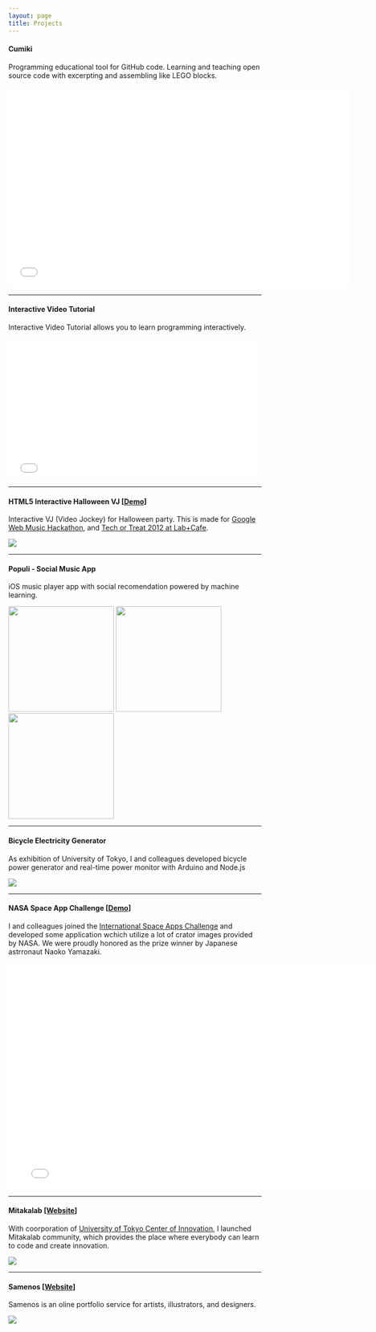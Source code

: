 ```yaml
---
layout: page
title: Projects
---
```


#### Cumiki

Programming educational tool for GitHub code.
Learning and teaching open source code with excerpting and assembling like LEGO blocks.

<div class="video-container">
<iframe src="//player.vimeo.com/video/80601209" width="680" height="400" frameborder="0" webkitallowfullscreen mozallowfullscreen allowfullscreen></iframe>
</div>


---


#### Interactive Video Tutorial

Interactive Video Tutorial allows you to learn programming interactively.

<div class="video-container">
<iframe src="//player.vimeo.com/video/110672329" width="500" height="281" frameborder="0" webkitallowfullscreen mozallowfullscreen allowfullscreen></iframe>
</div>

---

#### HTML5 Interactive Halloween VJ [[Demo](http://halloween.ryooopan.com)]

Interactive VJ (Video Jockey) for Halloween party.
This is made for [Google Web Music Hackathon](http://googledevjp.blogspot.jp/2013/09/1019-web-music.html), and [Tech or Treat 2012 at Lab+Cafe](http://lab-cafe.net/page/).

![](/images/halloween.png)


---


#### Populi - Social Music App

iOS music player app with social recomendation powered by machine learning.


<img src="/images/populi-1.png" width="210px"></img>
<img src="/images/populi-2.png" width="210px"></img>
<img src="/images/populi-4.png" width="210px"></img>


---

#### Bicycle Electricity Generator

As exhibition of University of Tokyo, I and colleagues developed bicycle power generator and real-time power monitor with Arduino and Node.js 

![](/images/bicycle.png)

---

#### NASA Space App Challenge [[Demo](http://craters.heroku.com)]

I and colleagues joined the [International Space Apps Challenge](https://2012.spaceappschallenge.org/home/) and developed some application wchich utilize a lot of crator images provided by NASA. 
We were proudly honored as the prize winner by Japanese astrronaut Naoko Yamazaki.

<div class="video-container">
<iframe src="//player.vimeo.com/video/76111555" width="780" height="450" frameborder="0" webkitallowfullscreen mozallowfullscreen allowfullscreen></iframe>
</div>

---

#### Mitakalab [[Website](http://developer.mitakalab.com)]

With coorporation of [University of Tokyo Center of Innovation](http://www.ducr.u-tokyo.ac.jp/en/), I launched Mitakalab community, which provides the place where everybody can learn to code and create innovation.

![](/images/mitakalab.png)

---

#### Samenos [[Website](http://samenos.com)]

Samenos is an oline portfolio service for artists, illustrators, and designers.

![](/images/samenos.png)




